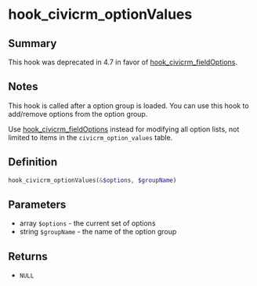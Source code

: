 # hook_civicrm_optionValues

## Summary

This hook was deprecated in 4.7 in favor of [hook_civicrm_fieldOptions](hooks/hook_civicrm_fieldOptions.md).

## Notes

This hook is called after a option group is loaded. You can use this
hook to add/remove options from the option group.

Use [hook_civicrm_fieldOptions](hooks/hook_civicrm_fieldOptions.md) instead for modifying all option lists, not limited to items in the `civicrm_option_values` table.

## Definition

```php
hook_civicrm_optionValues(&$options, $groupName)
```

## Parameters

-   array `$options` - the current set of options
-   string `$groupName` - the name of the option group

## Returns

-   `NULL`
